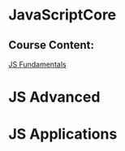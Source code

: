 # JavaScriptCore

## Course Content:
<a href="https://github.com/HristoShabanakov/JavaScriptCore/tree/master/JS%20Fundamentals%20-%20January%202019" > JS Fundamentals</a> 

<h1>JS Advanced</h1>
<h1>JS Applications</h1>
